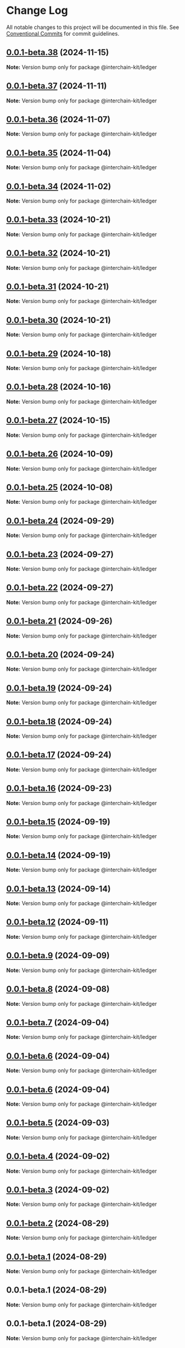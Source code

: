 # Change Log

All notable changes to this project will be documented in this file.
See [Conventional Commits](https://conventionalcommits.org) for commit guidelines.

## [0.0.1-beta.38](https://github.com/interchain-kit/ledger/compare/@interchain-kit/ledger@0.0.1-beta.37...@interchain-kit/ledger@0.0.1-beta.38) (2024-11-15)

**Note:** Version bump only for package @interchain-kit/ledger

## [0.0.1-beta.37](https://github.com/interchain-kit/ledger/compare/@interchain-kit/ledger@0.0.1-beta.36...@interchain-kit/ledger@0.0.1-beta.37) (2024-11-11)

**Note:** Version bump only for package @interchain-kit/ledger

## [0.0.1-beta.36](https://github.com/interchain-kit/ledger/compare/@interchain-kit/ledger@0.0.1-beta.35...@interchain-kit/ledger@0.0.1-beta.36) (2024-11-07)

**Note:** Version bump only for package @interchain-kit/ledger

## [0.0.1-beta.35](https://github.com/interchain-kit/ledger/compare/@interchain-kit/ledger@0.0.1-beta.34...@interchain-kit/ledger@0.0.1-beta.35) (2024-11-04)

**Note:** Version bump only for package @interchain-kit/ledger

## [0.0.1-beta.34](https://github.com/interchain-kit/ledger/compare/@interchain-kit/ledger@0.0.1-beta.33...@interchain-kit/ledger@0.0.1-beta.34) (2024-11-02)

**Note:** Version bump only for package @interchain-kit/ledger

## [0.0.1-beta.33](https://github.com/interchain-kit/ledger/compare/@interchain-kit/ledger@0.0.1-beta.32...@interchain-kit/ledger@0.0.1-beta.33) (2024-10-21)

**Note:** Version bump only for package @interchain-kit/ledger

## [0.0.1-beta.32](https://github.com/interchain-kit/ledger/compare/@interchain-kit/ledger@0.0.1-beta.31...@interchain-kit/ledger@0.0.1-beta.32) (2024-10-21)

**Note:** Version bump only for package @interchain-kit/ledger

## [0.0.1-beta.31](https://github.com/interchain-kit/ledger/compare/@interchain-kit/ledger@0.0.1-beta.30...@interchain-kit/ledger@0.0.1-beta.31) (2024-10-21)

**Note:** Version bump only for package @interchain-kit/ledger

## [0.0.1-beta.30](https://github.com/interchain-kit/ledger/compare/@interchain-kit/ledger@0.0.1-beta.29...@interchain-kit/ledger@0.0.1-beta.30) (2024-10-21)

**Note:** Version bump only for package @interchain-kit/ledger

## [0.0.1-beta.29](https://github.com/interchain-kit/ledger/compare/@interchain-kit/ledger@0.0.1-beta.28...@interchain-kit/ledger@0.0.1-beta.29) (2024-10-18)

**Note:** Version bump only for package @interchain-kit/ledger

## [0.0.1-beta.28](https://github.com/interchain-kit/ledger/compare/@interchain-kit/ledger@0.0.1-beta.27...@interchain-kit/ledger@0.0.1-beta.28) (2024-10-16)

**Note:** Version bump only for package @interchain-kit/ledger

## [0.0.1-beta.27](https://github.com/interchain-kit/ledger/compare/@interchain-kit/ledger@0.0.1-beta.26...@interchain-kit/ledger@0.0.1-beta.27) (2024-10-15)

**Note:** Version bump only for package @interchain-kit/ledger

## [0.0.1-beta.26](https://github.com/interchain-kit/ledger/compare/@interchain-kit/ledger@0.0.1-beta.25...@interchain-kit/ledger@0.0.1-beta.26) (2024-10-09)

**Note:** Version bump only for package @interchain-kit/ledger

## [0.0.1-beta.25](https://github.com/interchain-kit/ledger/compare/@interchain-kit/ledger@0.0.1-beta.24...@interchain-kit/ledger@0.0.1-beta.25) (2024-10-08)

**Note:** Version bump only for package @interchain-kit/ledger

## [0.0.1-beta.24](https://github.com/interchain-kit/ledger/compare/@interchain-kit/ledger@0.0.1-beta.23...@interchain-kit/ledger@0.0.1-beta.24) (2024-09-29)

**Note:** Version bump only for package @interchain-kit/ledger

## [0.0.1-beta.23](https://github.com/interchain-kit/ledger/compare/@interchain-kit/ledger@0.0.1-beta.22...@interchain-kit/ledger@0.0.1-beta.23) (2024-09-27)

**Note:** Version bump only for package @interchain-kit/ledger

## [0.0.1-beta.22](https://github.com/interchain-kit/ledger/compare/@interchain-kit/ledger@0.0.1-beta.21...@interchain-kit/ledger@0.0.1-beta.22) (2024-09-27)

**Note:** Version bump only for package @interchain-kit/ledger

## [0.0.1-beta.21](https://github.com/interchain-kit/ledger/compare/@interchain-kit/ledger@0.0.1-beta.20...@interchain-kit/ledger@0.0.1-beta.21) (2024-09-26)

**Note:** Version bump only for package @interchain-kit/ledger

## [0.0.1-beta.20](https://github.com/interchain-kit/ledger/compare/@interchain-kit/ledger@0.0.1-beta.19...@interchain-kit/ledger@0.0.1-beta.20) (2024-09-24)

**Note:** Version bump only for package @interchain-kit/ledger

## [0.0.1-beta.19](https://github.com/interchain-kit/ledger/compare/@interchain-kit/ledger@0.0.1-beta.18...@interchain-kit/ledger@0.0.1-beta.19) (2024-09-24)

**Note:** Version bump only for package @interchain-kit/ledger

## [0.0.1-beta.18](https://github.com/interchain-kit/ledger/compare/@interchain-kit/ledger@0.0.1-beta.17...@interchain-kit/ledger@0.0.1-beta.18) (2024-09-24)

**Note:** Version bump only for package @interchain-kit/ledger

## [0.0.1-beta.17](https://github.com/interchain-kit/ledger/compare/@interchain-kit/ledger@0.0.1-beta.16...@interchain-kit/ledger@0.0.1-beta.17) (2024-09-24)

**Note:** Version bump only for package @interchain-kit/ledger

## [0.0.1-beta.16](https://github.com/interchain-kit/ledger/compare/@interchain-kit/ledger@0.0.1-beta.15...@interchain-kit/ledger@0.0.1-beta.16) (2024-09-23)

**Note:** Version bump only for package @interchain-kit/ledger

## [0.0.1-beta.15](https://github.com/interchain-kit/ledger/compare/@interchain-kit/ledger@0.0.1-beta.14...@interchain-kit/ledger@0.0.1-beta.15) (2024-09-19)

**Note:** Version bump only for package @interchain-kit/ledger

## [0.0.1-beta.14](https://github.com/interchain-kit/ledger/compare/@interchain-kit/ledger@0.0.1-beta.13...@interchain-kit/ledger@0.0.1-beta.14) (2024-09-19)

**Note:** Version bump only for package @interchain-kit/ledger

## [0.0.1-beta.13](https://github.com/interchain-kit/ledger/compare/@interchain-kit/ledger@0.0.1-beta.12...@interchain-kit/ledger@0.0.1-beta.13) (2024-09-14)

**Note:** Version bump only for package @interchain-kit/ledger

## [0.0.1-beta.12](https://github.com/interchain-kit/ledger/compare/@interchain-kit/ledger@0.0.1-beta.9...@interchain-kit/ledger@0.0.1-beta.12) (2024-09-11)

**Note:** Version bump only for package @interchain-kit/ledger

## [0.0.1-beta.9](https://github.com/interchain-kit/ledger/compare/@interchain-kit/ledger@0.0.1-beta.8...@interchain-kit/ledger@0.0.1-beta.9) (2024-09-09)

**Note:** Version bump only for package @interchain-kit/ledger

## [0.0.1-beta.8](https://github.com/interchain-kit/ledger/compare/@interchain-kit/ledger@0.0.1-beta.7...@interchain-kit/ledger@0.0.1-beta.8) (2024-09-08)

**Note:** Version bump only for package @interchain-kit/ledger

## [0.0.1-beta.7](https://github.com/interchain-kit/ledger/compare/@interchain-kit/ledger@0.0.1-beta.6...@interchain-kit/ledger@0.0.1-beta.7) (2024-09-04)

**Note:** Version bump only for package @interchain-kit/ledger

## [0.0.1-beta.6](https://github.com/interchain-kit/ledger/compare/@interchain-kit/ledger@0.0.1-beta.6...@interchain-kit/ledger@0.0.1-beta.6) (2024-09-04)

**Note:** Version bump only for package @interchain-kit/ledger

## [0.0.1-beta.6](https://github.com/interchain-kit/ledger/compare/@interchain-kit/ledger@0.0.1-beta.5...@interchain-kit/ledger@0.0.1-beta.6) (2024-09-04)

**Note:** Version bump only for package @interchain-kit/ledger

## [0.0.1-beta.5](https://github.com/interchain-kit/ledger/compare/@interchain-kit/ledger@0.0.1-beta.4...@interchain-kit/ledger@0.0.1-beta.5) (2024-09-03)

**Note:** Version bump only for package @interchain-kit/ledger

## [0.0.1-beta.4](https://github.com/interchain-kit/ledger/compare/@interchain-kit/ledger@0.0.1-beta.2...@interchain-kit/ledger@0.0.1-beta.4) (2024-09-02)

**Note:** Version bump only for package @interchain-kit/ledger

## [0.0.1-beta.3](https://github.com/interchain-kit/ledger/compare/@interchain-kit/ledger@0.0.1-beta.2...@interchain-kit/ledger@0.0.1-beta.3) (2024-09-02)

**Note:** Version bump only for package @interchain-kit/ledger

## [0.0.1-beta.2](https://github.com/interchain-kit/ledger/compare/@interchain-kit/ledger@0.0.1-beta.1...@interchain-kit/ledger@0.0.1-beta.2) (2024-08-29)

**Note:** Version bump only for package @interchain-kit/ledger

## [0.0.1-beta.1](https://github.com/interchain-kit/ledger/compare/@interchain-kit/ledger@0.0.1-beta.1...@interchain-kit/ledger@0.0.1-beta.1) (2024-08-29)

**Note:** Version bump only for package @interchain-kit/ledger

## 0.0.1-beta.1 (2024-08-29)

**Note:** Version bump only for package @interchain-kit/ledger

## 0.0.1-beta.1 (2024-08-29)

**Note:** Version bump only for package @interchain-kit/ledger
